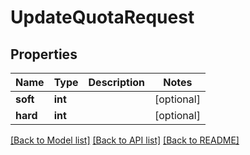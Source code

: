 # UpdateQuotaRequest

## Properties

Name | Type | Description | Notes
------------ | ------------- | ------------- | -------------
**soft** | **int** |  | [optional] 
**hard** | **int** |  | [optional] 

[[Back to Model list]](../#documentation-for-models) [[Back to API list]](../#documentation-for-api-endpoints) [[Back to README]](../)


